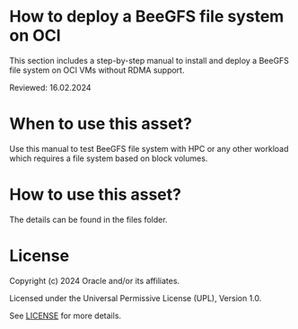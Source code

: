 # How to deploy a BeeGFS file system on OCI

This section includes a step-by-step manual to install and deploy a BeeGFS file system on OCI VMs without RDMA support.

Reviewed: 16.02.2024
 
# When to use this asset?
 
Use this manual to test BeeGFS file system with HPC or any other workload which requires a file system based on block volumes.
 
# How to use this asset?
 
The details can be found in the files folder.
 
# License
 
Copyright (c) 2024 Oracle and/or its affiliates.
 
Licensed under the Universal Permissive License (UPL), Version 1.0.
 
See [LICENSE](https://github.com/oracle-devrel/technology-engineering/blob/main/LICENSE) for more details.






